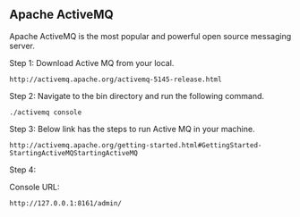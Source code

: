 ## Apache ActiveMQ
Apache ActiveMQ is the most popular and powerful open source messaging server.

Step 1: Download Active MQ from your local.  

```
http://activemq.apache.org/activemq-5145-release.html
```

Step 2: Navigate to the bin directory and run the following command.

```
./activemq console
```

Step 3: Below link has the steps to run Active MQ in your machine.

```
http://activemq.apache.org/getting-started.html#GettingStarted-StartingActiveMQStartingActiveMQ
```

Step 4:  

Console URL:  

```
http://127.0.0.1:8161/admin/
```
